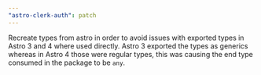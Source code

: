 ```yaml
---
"astro-clerk-auth": patch
---
```


Recreate types from astro in order to avoid issues with exported types in Astro 3 and 4 where used directly.
Astro 3 exported the types as generics whereas in Astro 4 those were regular types, this was causing the end type consumed in the package to be `any`. 